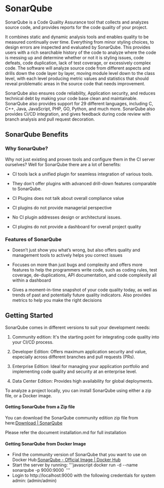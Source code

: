 # SonarQube
SonarQube is a Code Quality Assurance tool that collects and analyzes source code, and provides reports for the code quality of your project. 

It combines static and dynamic analysis tools and enables quality to be measured continually over time. Everything from minor styling choices, to design errors are inspected and evaluated by SonarQube. This provides users with a rich searchable history of the code to analyze where the code is messing up and determine whether or not it is styling issues, code defeats, code duplication, lack of test coverage, or excessively complex code. The software will analyze source code from different aspects and drills down the code layer by layer, moving module level down to the class level, with each level producing metric values and statistics that should reveal problematic areas in the source code that needs improvement.

SonarQube also ensures code reliability, Application security, and reduces technical debt by making your code base clean and maintainable. SonarQube also provides support for 29 different languages, including C, C++, Java, JavaScript, PHP, GO, Python, and much more. SonarQube also provides Ci/CD integration, and gives feedback during code review with branch analysis and pull request decoration.

## SonarQube Benefits

### Why SonarQube?
Why not just existing and proven tools and configure them in the CI server ourselves? Well for SonarQube there are a lot of benefits:

- CI tools lack a unified plugin for seamless integration of various tools.

- They don't offer plugins with advanced drill-down features comparable to SonarQube.

- CI Plugins does not talk about overall compliance value

- CI plugins do not provide managerial perspective

- No CI plugin addresses design or architectural issues.

- CI plugins do not provide a dashboard for overall project quality

### Features of SonarQube

- Doesn’t just show you what’s wrong, but also offers quality and management tools to actively helps you correct issues

- Focuses on more than just bugs and complexity and offers more features to help the programmers write code, such as coding rules, test coverage, de-duplications, API documentation, and code complexity all within a dashboard

- Gives a moment-in-time snapshot of your code quality today, as well as trends of past and potentially future quality indicators. Also provides metrics to help you make the right decisions

## Getting Started

SonarQube comes in different versions to suit your development needs:

1. Community edition: It's the starting point for integrating code quality into your CI/CD process.

2. Developer Edition: Offers maximum application security and value, especially across different branches and pull requests (PRs).

3. Enterprise Edition: Ideal for managing your application portfolio and implementing code quality and security at an enterprise level.

4. Data Center Edition: Provides high availability for global deployments.

To analyze a project locally, you can install SonarQube using either a zip file, or a Docker image.

#### Getting SonarQube from a Zip file

You can download the SonarQube community edition zip file from here:[Download | SonarQube](https://www.sonarsource.com/products/sonarqube/downloads/)

Please refer the document installation.md for full installation 

#### Getting SonarQube from Docker Image

- Find the community version of SonarQube that you want to use on Docker Hub:[SonarQube - Official Image | Docker Hub](https://hub.docker.com/_/sonarqube/)
- Start the server by running:
 '''javascript
    docker run -d --name sonarqube -p 9000:9000 <image name>
'''
- Login to http://localhost:9000 with the following credentials for system admin: (admin/admin)

